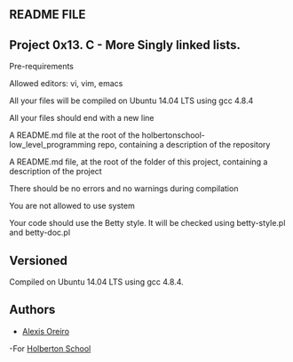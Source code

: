 ## README FILE


## Project 0x13. C - More Singly linked lists.


Pre-requirements 


Allowed editors: vi, vim, emacs


All your files will be compiled on Ubuntu 14.04 LTS using gcc 4.8.4


All your files should end with a new line


A README.md file at the root of the holbertonschool-low_level_programming repo, containing a description of the repository


A README.md file, at the root of the folder of this project, containing a description of the project


There should be no errors and no warnings during compilation


You are not allowed to use system


Your code should use the Betty style. It will be checked using betty-style.pl and betty-doc.pl


## Versioned 
Compiled on Ubuntu 14.04 LTS using gcc 4.8.4.


## Authors 
- [Alexis Oreiro](https://github.com/alexoreiro)

-For [Holberton School](https://www.holbertonschool.com/uy)